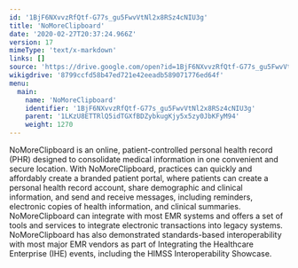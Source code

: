 ```yaml
---
id: '1BjF6NXvvzRfQtf-G77s_gu5FwvVtNl2x8RSz4cNIU3g'
title: 'NoMoreClipboard'
date: '2020-02-27T20:37:24.966Z'
version: 17
mimeType: 'text/x-markdown'
links: []
source: 'https://drive.google.com/open?id=1BjF6NXvvzRfQtf-G77s_gu5FwvVtNl2x8RSz4cNIU3g'
wikigdrive: '8799ccfd58b47ed721e42eeadb589071776ed64f'
menu:
  main:
    name: 'NoMoreClipboard'
    identifier: '1BjF6NXvvzRfQtf-G77s_gu5FwvVtNl2x8RSz4cNIU3g'
    parent: '1LKzU8ETTRlQ5idTGXfBDZybkugKjy5x5zy0JbKFyM94'
    weight: 1270
---
```

NoMoreClipboard is an online, patient-controlled personal health record (PHR) designed to consolidate medical information in one convenient and secure location. With NoMoreClipboard, practices can quickly and affordably create a branded patient portal, where patients can create a personal health record account, share demographic and clinical information, and send and receive messages, including reminders, electronic copies of health information, and clinical summaries. NoMoreClipboard can integrate with most EMR systems and offers a set of tools and services to integrate electronic transactions into legacy systems. NoMoreClipboard has also demonstrated standards-based interoperability with most major EMR vendors as part of Integrating the Healthcare Enterprise (IHE) events, including the HIMSS Interoperability Showcase.
